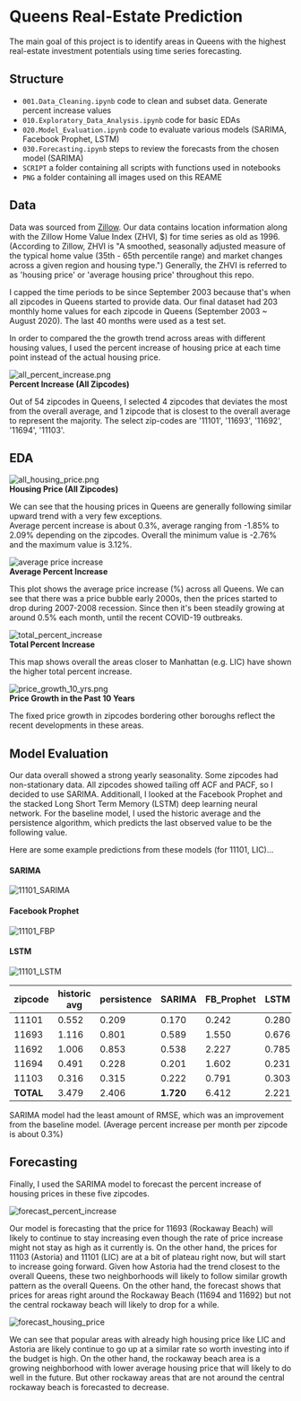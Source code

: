 # Queens Real-Estate Prediction
The main goal of this project is to identify areas in Queens with the highest real-estate investment potentials using time series forecasting.

## Structure
- `001.Data_Cleaning.ipynb` code to clean and subset data. Generate percent increase values
- `010.Exploratory_Data_Analysis.ipynb` code for basic EDAs
- `020.Model_Evaluation.ipynb` code to evaluate various models (SARIMA, Facebook Prophet, LSTM)
- `030.Forecasting.ipynb` steps to review the forecasts from the chosen model (SARIMA)
- `SCRIPT` a folder containing all scripts with functions used in notebooks
- `PNG` a folder containing all images used on this REAME

## Data
Data was sourced from [Zillow](https://www.zillow.com/research/data/). Our data contains location information along with the Zillow Home Value Index (ZHVI, $) for time series as old as 1996. (According to Zillow, ZHVI is "A smoothed, seasonally adjusted measure of the typical home value (35th - 65th percentile range) and market changes across a given region and housing type.") Generally, the ZHVI is referred to as 'housing price' or 'average housing price' throughout this repo.

I capped the time periods to be since September 2003 because that's when all zipcodes in Queens started to provide data. Our final dataset had 203 monthly home values for each zipcode in Queens (September 2003 ~ August 2020). The last 40 months were used as a test set.

In order to compared the the growth trend across areas with different housing values, I used the percent increase of housing price at each time point instead of the actual housing price. 

![all_percent_increase.png](PNG/all_percent_increase.png)  
**Percent Increase (All Zipcodes)**

Out of 54 zipcodes in Queens, I selected 4 zipcodes that deviates the most from the overall average, and 1 zipcode that is closest to the overall average to represent the majority. The select zip-codes are '11101', '11693', '11692', '11694', '11103'. 

## EDA

![all_housing_price.png](PNG/all_housing_price.png)  
**Housing Price (All Zipcodes)**

We can see that the housing prices in Queens are generally following similar upward trend with a very few exceptions.  
Average percent increase is about 0.3%, average ranging from -1.85% to 2.09% depending on the zipcodes. Overall the minimum value is -2.76% and the maximum value is 3.12%.


![average price increase](PNG/avg_percent_increase.png)  
**Average Percent Increase**

This plot shows the average price increase (%) across all Queens. We can see that there was a price bubble early 2000s, then the prices started to drop during 2007-2008 recession. Since then it's been steadily growing at around 0.5% each month, until the recent COVID-19 outbreaks. 


![total_percent_increase](PNG/total_percent_increase.png)  
**Total Percent Increase**

This map shows overall the areas closer to Manhattan (e.g. LIC) have shown the higher total percent increase.


![price_growth_10_yrs.png](PNG/price_growth_10_yrs.png)  
**Price Growth in the Past 10 Years**

The fixed price growth in zipcodes bordering other boroughs reflect the recent developments in these areas.


## Model Evaluation
Our data overall showed a strong yearly seasonality. Some zipcodes had non-stationary data. All zipcodes showed tailing off ACF and PACF, so I decided to use SARIMA. Additionall, I looked at the Facebook Prophet and the stacked Long Short Term Memory (LSTM) deep learning neural network. For the baseline model, I used the historic average and the persistence algorithm, which predicts the last observed value to be the following value. 

Here are some example predictions from these models (for 11101, LIC)...
#### SARIMA
![11101_SARIMA](PNG/11101_SARIMA.png)

#### Facebook Prophet
![11101_FBP](PNG/11101_FBP.png)

#### LSTM
![11101_LSTM](PNG/11101_LSTM.png)

| zipcode | historic avg | persistence | SARIMA | FB_Prophet | LSTM | 
| --- | --- | --- | --- | --- | --- |
| 11101 | 0.552 | 0.209 | 0.170 | 0.242 | 0.280 | 
| 11693 | 1.116 | 0.801 | 0.589 | 1.550 | 0.676 |
| 11692 | 1.006 | 0.853 | 0.538 | 2.227 | 0.785 |
| 11694 | 0.491 | 0.228 | 0.201 | 1.602 | 0.231 |
| 11103 | 0.316 | 0.315 | 0.222 | 0.791 | 0.303 |
|**TOTAL** | 3.479 | 2.406 | **1.720** | 6.412 | 2.221 | 

SARIMA model had the least amount of RMSE, which was an improvement from the baseline model. (Average percent increase per month per zipcode is about 0.3%)

## Forecasting
Finally, I used the SARIMA model to forecast the percent increase of housing prices in these five zipcodes.

![forecast_percent_increase](PNG/forecast_percent_increase.png)

Our model is forecasting that the price for 11693 (Rockaway Beach) will likely to continue to stay increasing even though the rate of price increase might not stay as high as it currently is. On the other hand, the prices for 11103 (Astoria) and 11101 (LIC) are at a bit of plateau right now, but will start to increase going forward. Given how Astoria had the trend closest to the overall Queens, these two neighborhoods will likely to follow similar growth pattern as the overall Queens. On the other hand, the forecast shows that prices for areas right around the Rockaway Beach (11694 and 11692) but not the central rockaway beach will likely to drop for a while.

![forecast_housing_price](PNG/forecast_housing_price.png)

We can see that popular areas with already high housing price like LIC and Astoria are likely continue to go up at a similar rate so worth investing into if the budget is high. On the other hand, the rockaway beach area is a growing neighborhood with lower average housing price that will likely to do well in the future. But other rockaway areas that are not around the central rockaway beach is forecasted to decrease.


